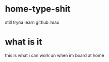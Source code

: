 # home-type-shit
still tryna learn github lmao

# what is it

this is what i can work on when im board at home

